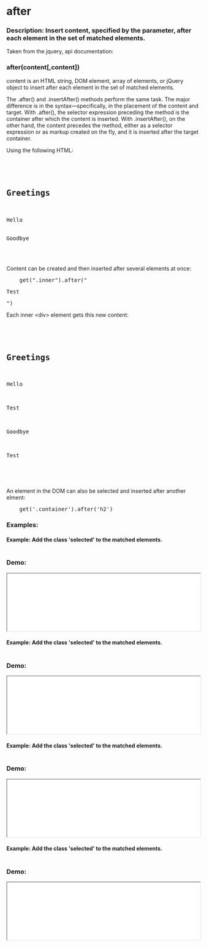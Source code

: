 <h1>after</h1>


<h3>
Description: Insert content, specified by the parameter, after each element in the set of matched elements.
</h3>

Taken from the jquery, api documentation:

<h3>after(content[,content])</h3>

content is an HTML string, DOM element, array of elements, or jQuery object to insert after each element in the set of matched elements.

The .after() and .insertAfter() methods perform the same task. The major difference is in the syntax—specifically, in the placement of the content and target. With .after(), the selector expression preceding the method is the container after which the content is inserted. With .insertAfter(), on the other hand, the content precedes the method, either as a selector expression or as markup created on the fly, and it is inserted after the target container.

Using the following HTML:

<pre>
    <div class="container">
       <h2>Greetings</h2>
       <div class="inner">Hello</div>
       <div class="inner">Goodbye</div>
    </div>
</pre>

Content can be created and then inserted after several elements at once:

<pre>
    get(".inner").after("<p>Test</p>")
</pre>

Each inner &lt;div&gt; element gets this new content:

<pre>
    <div class="container">
       <h2>Greetings</h2>
       <div class="inner">Hello</div>
       <p>Test</p>
       <div class="inner">Goodbye</div>
       <p>Test</p>
    </div>
</pre>

An element in the DOM can also be selected and inserted after another elment:

<pre>
    get('.container').after('h2')
</pre>


<script type="text/python">
import helper
helper.populate_example(1, "examples/after1.html")
helper.populate_example(2, "examples/after2.html")
helper.populate_example(3, "examples/after3.html")
</script>

<h3>Examples:</h3>

<h4>
Example: Add the class 'selected' to the matched elements.
</h4>

<pre id="source1"></pre>

<h3>Demo:</h3>

<iframe src="examples/after1.html" width="100%" height="150"></iframe>


<h4>
Example: Add the class 'selected' to the matched elements.
</h4>

<pre id="source2"></pre>

<h3>Demo:</h3>

<iframe src="examples/after2.html" width="100%" height="150"></iframe>


<h4>
Example: Add the class 'selected' to the matched elements.
</h4>

<pre id="source3"></pre>

<h3>Demo:</h3>

<iframe src="examples/after3.html" width="100%" height="150"></iframe>


<h4>
Example: Add the class 'selected' to the matched elements.
</h4>

<pre id="source4"></pre>

<h3>Demo:</h3>

<iframe src="examples/after4.html" width="100%" height="150"></iframe>

